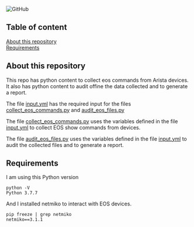 ![GitHub](https://img.shields.io/github/license/ksator/arista_eos_audit)   
 
## Table of content

[About this repository](#about-this-repository)  
[Requirements](#requirements)  

## About this repository 

This repo has python content to collect eos commands from Arista devices.  
It also has python content to audit offine the data collected and to generate a report.  

The file [input.yml](input.yml) has the required input for the files [collect_eos_commands.py](collect_eos_commands.py) and  [audit_eos_files.py](audit_eos_files.py)   
 
The file [collect_eos_commands.py](collect_eos_commands.py) uses the variables defined in the file [input.yml](input.yml) to collect EOS show commands from devices.   

The file [audit_eos_files.py](audit_eos_files.py) uses the variables defined in the file [input.yml](input.yml) to audit the collected files and to generate a report.   

## Requirements

I am using this Python version
```
python -V
Python 3.7.7
```
And I installed netmiko to interact with EOS devices.  
```
pip freeze | grep netmiko
netmiko==3.1.1
```
